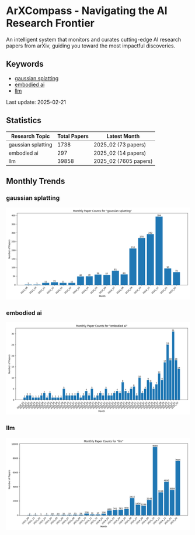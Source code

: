 # ArXCompass - Navigating the AI Research Frontier
An intelligent system that monitors and curates cutting-edge AI research papers from arXiv, guiding you toward the most impactful discoveries.

## Keywords

- [gaussian splatting](gaussian_splatting/)
- [embodied ai](embodied_ai/)
- [llm](llm/)

Last update: 2025-02-21

## Statistics

| Research Topic | Total Papers | Latest Month |
| --- | --- | --- |
| gaussian splatting | 1738 | 2025_02 (73 papers) |
| embodied ai | 297 | 2025_02 (14 papers) |
| llm | 39858 | 2025_02 (7605 papers) |

## Monthly Trends

### gaussian splatting

![Monthly Paper Counts for gaussian splatting](gaussian_splatting/monthly_stats.png)

### embodied ai

![Monthly Paper Counts for embodied ai](embodied_ai/monthly_stats.png)

### llm

![Monthly Paper Counts for llm](llm/monthly_stats.png)

